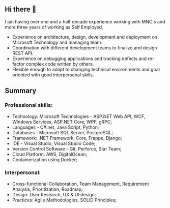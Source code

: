 ## Hi there 👋

I am having over one and a half decade experience working with MNC's and more three years of working as Self Employed. 
* Experience on architecture, design, development and deployment on Microsoft Technology and managing team.
* Coordination with different development teams to finalize and design REST API.
* Experience on debugging applications and tracking defects and re-factor complex code written by others.
* Flexible enough to adapt to changing technical environments and goal oriented with good interpersonal skills.
  
## Summary
### Professional skills: 
- Technology: Microsoft Technologies - ASP.NET Web API, WCF, Windows Services, ASP.NET Core, WPF, gRPC;
- Languages - C#.net, Java Script, Python;
- Databases - Microsoft SQL Server, PostgreSQL;
- Framework: .NET Framework, Core, Frappe, Django;
- IDE - Visual Studio, Visual Studio Code;
- Version Control Software - Git, Perforce, Star Team;
- Cloud Platform: AWS, DigitalOcean;
- Containerization using Docker;
### Interpersonal: 
- Cross-functional Collaboration, Team Management, Requirement Analysis, Prioritization, Roadmap;
- Design: User Research, UX & UI design;
- Practices: Agile Methodologies, SOLID Principles;
